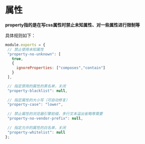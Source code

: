 # 属性
 **property指的是在写css属性时禁止未知属性、对一些属性进行限制等** 
 
 具体规则如下：
 ```js
module.exports = {
  // 禁止使用未知属性
  "property-no-unknown": [
    true,
    {
      ignoreProperties: ["composes","contain"]
    }
  ],

  // 指定禁用的属性的黑名单，关闭
  "property-blacklist": null,
  
  // 指定属性的大小写（可自动修复）
  "property-case": "lower",
  
  // 禁止属性的浏览器引擎前缀，多行文本溢出省略等需要
  "property-no-vendor-prefix": null,
  
  // 指定允许的属性的白名单，关闭
  "property-whitelist": null
};
```